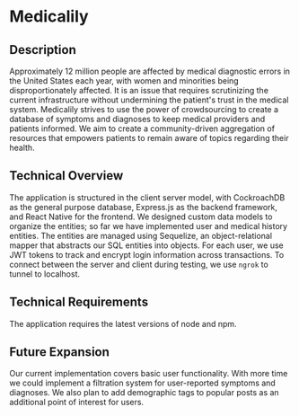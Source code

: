 # Medicalily

## Description
Approximately 12 million people are affected by medical diagnostic errors in the United States each year, with women and minorities being disproportionately affected. It is an issue that requires scrutinizing the current infrastructure without undermining the patient's trust in the medical system. Medicalily strives to use the power of crowdsourcing to create a database of symptoms and diagnoses to keep medical providers and patients informed. We aim to create a community-driven aggregation of resources that empowers patients to remain aware of topics regarding their health.

## Technical Overview
The application is structured in the client server model, with CockroachDB as the general purpose database, Express.js as the backend framework, and React Native for the frontend. We designed custom data models to organize the entities; so far we have implemented user and medical history entities. The entities are managed using Sequelize, an object-relational mapper that abstracts our SQL entities into objects. For each user, we use JWT tokens to track and encrypt login information across transactions. To connect between the server and client during testing, we use `ngrok` to tunnel to localhost.

## Technical Requirements
The application requires the latest versions of node and npm.

## Future Expansion
Our current implementation covers basic user functionality. With more time we could implement a filtration system for user-reported symptoms and diagnoses. We also plan to add demographic tags to popular posts as an additional point of interest for users.
